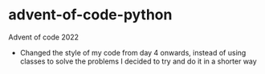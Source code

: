 # advent-of-code-python
Advent of code 2022

- Changed the style of my code from day 4 onwards, instead of using classes to solve the problems I decided to try and do it in a shorter way
